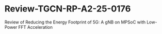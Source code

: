 # Review-TGCN-RP-A2-25-0176
Review of Reducing the Energy Footprint of 5G: A gNB on MPSoC with Low-Power FFT Acceleration

